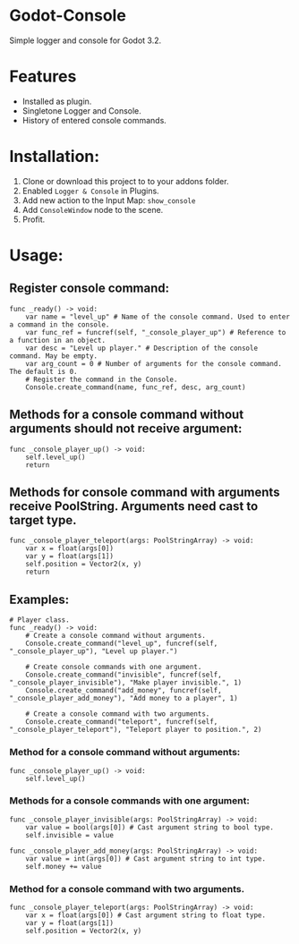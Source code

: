 # Godot-Console
Simple logger and console for Godot 3.2.

# Features
- Installed as plugin.
- Singletone Logger and Console.
- History of entered console commands.

# Installation:
1. Clone or download this project to to your addons folder.
2. Enabled `Logger & Console` in Plugins.
3. Add new action to the Input Map: `show_console`
4. Add `ConsoleWindow` node to the scene.
4. Profit.

# Usage:
## Register console command:
```gdscript
func _ready() -> void:
	var name = "level_up" # Name of the console command. Used to enter a command in the console.
	var func_ref = funcref(self, "_console_player_up") # Reference to a function in an object.
	var desc = "Level up player." # Description of the console command. May be empty.
	var arg_count = 0 # Number of arguments for the console command. The default is 0.
	# Register the command in the Console.
	Console.create_command(name, func_ref, desc, arg_count)
```

## Methods for a console command without arguments should not receive argument:
```gdscript
func _console_player_up() -> void:
	self.level_up()
	return
```

## Methods for console command with arguments receive PoolString. Arguments need cast to target type.
```gdscript
func _console_player_teleport(args: PoolStringArray) -> void:
	var x = float(args[0])
	var y = float(args[1])
	self.position = Vector2(x, y)
	return
```

## Examples:
```gdscript
# Player class.
func _ready() -> void:
	# Create a console command without arguments.
	Console.create_command("level_up", funcref(self, "_console_player_up"), "Level up player.")
	
	# Create console commands with one argument.
	Console.create_command("invisible", funcref(self, "_console_player_invisible"), "Make player invisible.", 1)
	Console.create_command("add_money", funcref(self, "_console_player_add_money"), "Add money to a player", 1)
	
	# Create a console command with two arguments.
	Console.create_command("teleport", funcref(self, "_console_player_teleport"), "Teleport player to position.", 2)
```

### Method for a console command without arguments:
```gdscript
func _console_player_up() -> void:
	self.level_up()
```

### Methods for a console commands with one argument:
```gdscript
func _console_player_invisible(args: PoolStringArray) -> void:
	var value = bool(args[0]) # Cast argument string to bool type.
	self.invisible = value
```
```gdscript
func _console_player_add_money(args: PoolStringArray) -> void:
	var value = int(args[0]) # Cast argument string to int type.
	self.money += value
```

### Method for a console command with two arguments.
```gdscript
func _console_player_teleport(args: PoolStringArray) -> void:
	var x = float(args[0]) # Cast argument string to float type.
	var y = float(args[1])
	self.position = Vector2(x, y)
```
